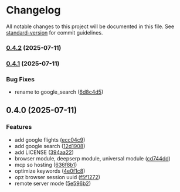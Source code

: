 # Changelog

All notable changes to this project will be documented in this file. See [standard-version](https://github.com/conventional-changelog/standard-version) for commit guidelines.

### [0.4.2](https://github.com/scrapeless-ai/scrapeless-mcp-server/compare/v0.4.1...v0.4.2) (2025-07-11)

### [0.4.1](https://github.com/scrapeless-ai/scrapeless-mcp-server/compare/v0.4.0...v0.4.1) (2025-07-11)


### Bug Fixes

* rename to google_search ([6d8c4d5](https://github.com/scrapeless-ai/scrapeless-mcp-server/commit/6d8c4d5a0ba65c469ddfe1a327217dd8ad71ec4a))

## 0.4.0 (2025-07-11)


### Features

* add google flights ([ecc04c9](https://github.com/scrapeless-ai/scrapeless-mcp-server/commit/ecc04c9c529ffe26b2e427fc779674b93a34b4e2))
* add google search ([12d1908](https://github.com/scrapeless-ai/scrapeless-mcp-server/commit/12d19084c21b79b0d925c2acba784fab2c99e528))
* add LICENSE ([394aa22](https://github.com/scrapeless-ai/scrapeless-mcp-server/commit/394aa22e71cea6d4feffe24028af1797cfcbfaf1))
* browser module, deepserp module, universal module ([cd744dd](https://github.com/scrapeless-ai/scrapeless-mcp-server/commit/cd744dd6c7a7f0e681ee8321642291c0d55d0b8d))
* mcp so hosting ([636f8b1](https://github.com/scrapeless-ai/scrapeless-mcp-server/commit/636f8b1755b355a5c3bbb4b42760798929e20484))
* optimize keywords ([4e0f1c8](https://github.com/scrapeless-ai/scrapeless-mcp-server/commit/4e0f1c814b50cf0ca74139201f85e13d9773ae8a))
* opz browser session uuid ([f5f1272](https://github.com/scrapeless-ai/scrapeless-mcp-server/commit/f5f12729feb8e3284152f14b23daf874f2517c05))
* remote server mode ([5e596b2](https://github.com/scrapeless-ai/scrapeless-mcp-server/commit/5e596b2ea6856ba0e29de3cbb94bbf1e7499af18))
